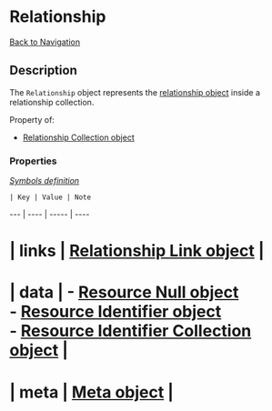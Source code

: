 # Relationship
[Back to Navigation](README.md)

## Description

The `Relationship` object represents the [relationship object](http://jsonapi.org/format/#document-resource-object-relationships) inside a relationship collection.

Property of:
- [Relationship Collection object](objects-relationship-collection.md)

### Properties

_[Symbols definition](objects-introduction.md#symbols)_

    | Key | Value | Note
--- | ---- | ----- | ----
# | links | [Relationship Link object](objects-relationship-link.md) |
# | data | - [Resource Null object](objects-resource-null.md)<br />- [Resource Identifier object](objects-resource-identifier.md)<br />- [Resource Identifier Collection object](objects-resource-identifier-collection.md) |
# | meta | [Meta object](objects-meta.md) |
